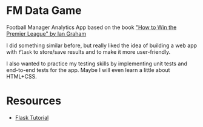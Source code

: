 # FM Data Game
Football Manager Analytics App based on the book
["How to Win the Premier League" by Ian Graham](https://www.amazon.co.uk/How-Win-Premier-League-Revolution/dp/152993463X)

I did something similar before,
but really liked the idea of building a web app
with `flask` to store/save results and to make
it more user-friendly.


I also wanted to practice my testing skills by
implementing unit tests and end-to-end tests for the app.
Maybe I will even learn a little about HTML+CSS.


# Resources
- [Flask Tutorial](https://flask.palletsprojects.com/en/stable/tutorial/layout/)
